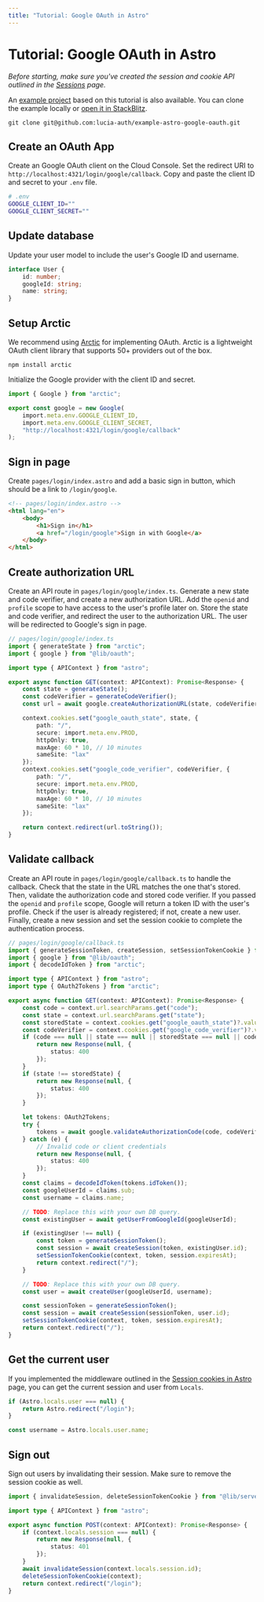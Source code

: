 ```yaml
---
title: "Tutorial: Google OAuth in Astro"
---
```


# Tutorial: Google OAuth in Astro

_Before starting, make sure you've created the session and cookie API outlined in the [Sessions](/sessions/overview) page._

An [example project](https://github.com/lucia-auth/example-astro-google-oauth) based on this tutorial is also available. You can clone the example locally or [open it in StackBlitz](https://stackblitz.com/github/lucia-auth/example-astro-google-oauth).

```
git clone git@github.com:lucia-auth/example-astro-google-oauth.git
```

## Create an OAuth App

Create an Google OAuth client on the Cloud Console. Set the redirect URI to `http://localhost:4321/login/google/callback`. Copy and paste the client ID and secret to your `.env` file.

```bash
# .env
GOOGLE_CLIENT_ID=""
GOOGLE_CLIENT_SECRET=""
```

## Update database

Update your user model to include the user's Google ID and username.

```ts
interface User {
	id: number;
	googleId: string;
	name: string;
}
```

## Setup Arctic

We recommend using [Arctic](https://arcticjs.dev) for implementing OAuth. Arctic is a lightweight OAuth client library that supports 50+ providers out of the box.

```
npm install arctic
```

Initialize the Google provider with the client ID and secret.

```ts
import { Google } from "arctic";

export const google = new Google(
	import.meta.env.GOOGLE_CLIENT_ID,
	import.meta.env.GOOGLE_CLIENT_SECRET,
	"http://localhost:4321/login/google/callback"
);
```

## Sign in page

Create `pages/login/index.astro` and add a basic sign in button, which should be a link to `/login/google`.

```html
<!-- pages/login/index.astro -->
<html lang="en">
	<body>
		<h1>Sign in</h1>
		<a href="/login/google">Sign in with Google</a>
	</body>
</html>
```

## Create authorization URL

Create an API route in `pages/login/google/index.ts`. Generate a new state and code verifier, and create a new authorization URL. Add the `openid` and `profile` scope to have access to the user's profile later on. Store the state and code verifier, and redirect the user to the authorization URL. The user will be redirected to Google's sign in page.

```ts
// pages/login/google/index.ts
import { generateState } from "arctic";
import { google } from "@lib/oauth";

import type { APIContext } from "astro";

export async function GET(context: APIContext): Promise<Response> {
	const state = generateState();
	const codeVerifier = generateCodeVerifier();
	const url = await google.createAuthorizationURL(state, codeVerifier, ["openid", "profile"]);

	context.cookies.set("google_oauth_state", state, {
		path: "/",
		secure: import.meta.env.PROD,
		httpOnly: true,
		maxAge: 60 * 10, // 10 minutes
		sameSite: "lax"
	});
	context.cookies.set("google_code_verifier", codeVerifier, {
		path: "/",
		secure: import.meta.env.PROD,
		httpOnly: true,
		maxAge: 60 * 10, // 10 minutes
		sameSite: "lax"
	});

	return context.redirect(url.toString());
}
```

## Validate callback

Create an API route in `pages/login/google/callback.ts` to handle the callback. Check that the state in the URL matches the one that's stored. Then, validate the authorization code and stored code verifier. If you passed the `openid` and `profile` scope, Google will return a token ID with the user's profile. Check if the user is already registered; if not, create a new user. Finally, create a new session and set the session cookie to complete the authentication process.

```ts
// pages/login/google/callback.ts
import { generateSessionToken, createSession, setSessionTokenCookie } from "@lib/server/session";
import { google } from "@lib/oauth";
import { decodeIdToken } from "arctic";

import type { APIContext } from "astro";
import type { OAuth2Tokens } from "arctic";

export async function GET(context: APIContext): Promise<Response> {
	const code = context.url.searchParams.get("code");
	const state = context.url.searchParams.get("state");
	const storedState = context.cookies.get("google_oauth_state")?.value ?? null;
	const codeVerifier = context.cookies.get("google_code_verifier")?.value ?? null;
	if (code === null || state === null || storedState === null || codeVerifier === null) {
		return new Response(null, {
			status: 400
		});
	}
	if (state !== storedState) {
		return new Response(null, {
			status: 400
		});
	}

	let tokens: OAuth2Tokens;
	try {
		tokens = await google.validateAuthorizationCode(code, codeVerifier);
	} catch (e) {
		// Invalid code or client credentials
		return new Response(null, {
			status: 400
		});
	}
	const claims = decodeIdToken(tokens.idToken());
	const googleUserId = claims.sub;
	const username = claims.name;

	// TODO: Replace this with your own DB query.
	const existingUser = await getUserFromGoogleId(googleUserId);

	if (existingUser !== null) {
		const token = generateSessionToken();
		const session = await createSession(token, existingUser.id);
		setSessionTokenCookie(context, token, session.expiresAt);
		return context.redirect("/");
	}

	// TODO: Replace this with your own DB query.
	const user = await createUser(googleUserId, username);

	const sessionToken = generateSessionToken();
	const session = await createSession(sessionToken, user.id);
	setSessionTokenCookie(context, token, session.expiresAt);
	return context.redirect("/");
}
```

## Get the current user

If you implemented the middleware outlined in the [Session cookies in Astro](/sessions/cookies/astro) page, you can get the current session and user from `Locals`.

```ts
if (Astro.locals.user === null) {
	return Astro.redirect("/login");
}

const username = Astro.locals.user.name;
```

## Sign out

Sign out users by invalidating their session. Make sure to remove the session cookie as well.

```ts
import { invalidateSession, deleteSessionTokenCookie } from "@lib/server/session";

import type { APIContext } from "astro";

export async function POST(context: APIContext): Promise<Response> {
	if (context.locals.session === null) {
		return new Response(null, {
			status: 401
		});
	}
	await invalidateSession(context.locals.session.id);
	deleteSessionTokenCookie(context);
	return context.redirect("/login");
}
```
